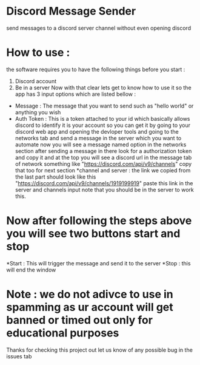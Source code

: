 # Discord Message Sender
send messages to a discord server channel without even opening discord
# How to use :
the software requires you to have the following things before you start :
1. Discord account
2. Be in a server
Now with that clear lets get to know how to use it so the app has 3 input options which are listed bellow :
* Message : The message that you want to send such as "hello world" or anything you wish
* Auth Token : This is a token attached to your id which basically allows discord to identify it is your account so you can get it by going to your discord web app and opening the devloper tools and going to the networks tab and send a message in the server which you want to automate now you will see a message named option in the networks section after sending a message in there look for a authorization token and copy it and at the top you will see a discord url in the message tab of network something like "https://discord.com/api/v9/channels" copy that too for next section
*channel and server : the link we copied from the last part should look like this "https://discord.com/api/v9/channels/1919199919" paste this link in the server and channels input note that you should be in the server to work this.

# Now after following the steps above you will see two buttons start and stop

*Start : This will trigger the message and send it to the server 
*Stop : this will end the window

# Note : we do not adivce to use in spamming as ur account will get banned or timed out only for educational purposes
Thanks for checking this project out let us know of any possible bug in the issues tab
